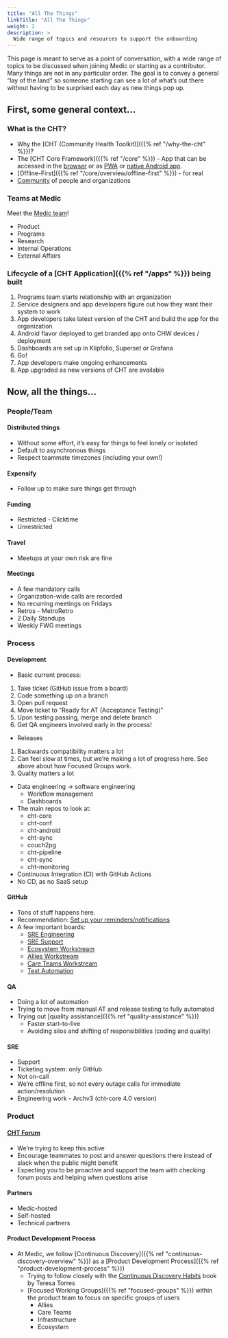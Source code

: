 ```yaml
---
title: "All The Things"
linkTitle: "All The Things"
weight: 2
description: >
  Wide range of topics and resources to support the onboarding
---
```


This page is meant to serve as a point of conversation, with a wide range of topics to be discussed when joining Medic or starting as a contributor. Many things are not in any particular order. The goal is to convey a general “lay of the land” so someone starting can see a lot of what’s out there without having to be surprised each day as new things pop up.

## First, some general context…

### What is the CHT?
* Why the [CHT (Community Health Toolkit)]({{% ref "/why-the-cht" %}})?
* The [CHT Core Framework]({{% ref "/core" %}}) - App that can be accessed in the [browser](https://docs.communityhealthtoolkit.org/core/overview/architecture/#cht-web-application) or as [PWA](https://docs.communityhealthtoolkit.org/core/overview/pwa/) or [native Android app](https://docs.communityhealthtoolkit.org/core/overview/architecture/#cht-android).
* [Offline-First]({{% ref "/core/overview/offline-first" %}}) - for real
* [Community](https://communityhealthtoolkit.org/) of people and organizations

### Teams at Medic
Meet the [Medic team](https://medic.org/team/)!
* Product
* Programs
* Research
* Internal Operations
* External Affairs

### Lifecycle of a [CHT Application]({{% ref "/apps" %}}) being built
1. Programs team starts relationship with an organization
1. Service designers and app developers figure out how they want their system to work
1. App developers take latest version of the CHT and build the app for the organization
1. Android flavor deployed to get branded app onto CHW devices / deployment
1. Dashboards are set up in Klipfolio, Superset or Grafana
1. Go!
1. App developers make ongoing enhancements
1. App upgraded as new versions of CHT are available

## Now, all the things…
### People/Team

#### Distributed things 
* Without some effort, it’s easy for things to feel lonely or isolated
* Default to asynchronous things
* Respect teammate timezones (including your own!)

#### Expensify
* Follow up to make sure things get through 

#### Funding
* Restricted - Clicktime
* Unrestricted

#### Travel 
* Meetups at your own risk are fine

#### Meetings
* A few mandatory calls
* Organization-wide calls are recorded
* No recurring meetings on Fridays
* Retros - MetroRetro
* 2 Daily Standups
* Weekly FWG meetings

### Process

#### Development
* Basic current process:
1. Take ticket (GitHub issue from a board)
1. Code something up on a branch
1. Open pull request
1. Move ticket to “Ready for AT (Acceptance Testing)”
1. Upon testing passing, merge and delete branch
1. Get QA engineers involved early in the process!
* Releases
1. Backwards compatibility matters a lot
1. Can feel slow at times, but we’re making a lot of progress here. See above about how Focused Groups work.
1. Quality matters a lot
* Data engineering -> software engineering
  * Workflow management 
  * Dashboards
* The main repos to look at:
  * cht-core
  * cht-conf
  * cht-android 
  * cht-sync 
  * couch2pg
  * cht-pipeline
  * cht-sync
  * cht-monitoring
* Continuous Integration (CI) with GitHub Actions
* No CD, as no SaaS setup

#### GitHub 
* Tons of stuff happens here.
* Recommendation: [Set up your reminders/notifications](https://medic.slack.com/archives/C024KTGRW/p1617308776092600) 
* A few important boards: 
  * [SRE Engineering](https://github.com/orgs/medic/projects/38)
  * [SRE Support](https://github.com/orgs/medic/projects/19)
  * [Ecosystem Workstream](https://github.com/orgs/medic/projects/134/views/11)
  * [Allies Workstream](https://github.com/orgs/medic/projects/134/views/3)
  * [Care Teams Workstream](https://github.com/orgs/medic/projects/134/views/2)
  * [Test Automation](https://github.com/orgs/medic/projects/134/views/12)

#### QA
* Doing a lot of automation
* Trying to move from manual AT and release testing to fully automated
* Trying out [quality assistance]({{% ref "quality-assistance" %}})
  * Faster start-to-live 
  * Avoiding silos and shifting of responsibilities (coding and quality)

#### SRE
* Support
* Ticketing system: only GitHub
* Not on-call
* We’re offline first, so not every outage calls for immediate action/resolution
* Engineering work - Archv3 (cht-core 4.0 version)

### Product
#### [CHT Forum](https://forum.communityhealthtoolkit.org/)
* We’re trying to keep this active
* Encourage teammates to post and answer questions there instead of slack when the public might benefit
* Expecting you to be proactive and support the team with checking forum posts and helping when questions arise

#### Partners
* Medic-hosted
* Self-hosted
* Technical partners

#### Product Development Process
* At Medic, we follow [Continuous Discovery]({{% ref "continuous-discovery-overview" %}}) as a [Product Development Process]({{% ref "product-development-process" %}})
  * Trying to follow closely with the [Continuous Discovery Habits](https://www.producttalk.org/2021/05/continuous-discovery-habits/) book by Teresa Torres
  * [Focused Working Groups]({{% ref "focused-groups" %}}) within the product team to focus on specific groups of users
    * Allies
    * Care Teams
    * Infrastructure
    * Ecosystem